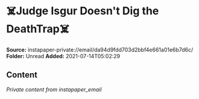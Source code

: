 # ☠️Judge Isgur Doesn't Dig the DeathTrap☠️

**Source:** instapaper-private://email/da94d9fdd703d2bbf4e661a01e6b7d6c/
**Folder:** Unread
**Added:** 2021-07-14T05:02:29




## Content
*Private content from instapaper_email*

